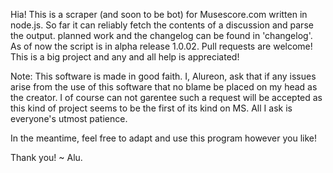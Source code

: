 Hia! This is a scraper (and soon to be bot) for Musescore.com written in node.js. So far it can reliably fetch the 
contents of a discussion and parse the output. planned work and the changelog can be found in 'changelog'. As of now
the script is in alpha release 1.0.02. Pull requests are welcome! This is a big project and any and all help is appreciated!

Note: This software is made in good faith. I, Alureon, ask that if any issues 
arise from the use of this software that no blame be placed on my head as the 
creator. I of course can not garentee such a request will be accepted as this 
kind of project seems to be the first of its kind on MS. All I ask is everyone's
utmost patience. 
  
In the meantime, feel free to adapt and use this program however you like!

Thank you!
  ~ Alu.
